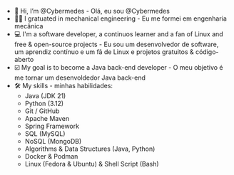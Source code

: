 - 👋 Hi, I’m @Cybermedes - Olá, eu sou @Cybermedes
- 👨‍🔧 I gratuated in mechanical engineering - Eu me formei em engenharia mecânica
- 💻 I'm a software developer, a continuos learner and a fan of Linux and free & open-source projects - Eu sou um desenvolvedor de software, um aprendiz contínuo e um fã de Linux e projetos gratuitos & código-aberto
- ☑️ My goal is to become a Java back-end developer - O meu objetivo é me tornar um desenvoldedor Java back-end
- 🛠️ My skills - minhas habilidades:
    - Java (JDK 21)
    - Python (3.12)
    - Git / GitHub
    - Apache Maven
    - Spring Framework
    - SQL (MySQL)
    - NoSQL (MongoDB)
    - Algorithms & Data Structures (Java, Python)
    - Docker & Podman
    - Linux (Fedora & Ubuntu) & Shell Script (Bash)
<!---
Cybermedes/Cybermedes is a ✨ special ✨ repository because its `README.md` (this file) appears on your GitHub profile.
You can click the Preview link to take a look at your changes.
--->
